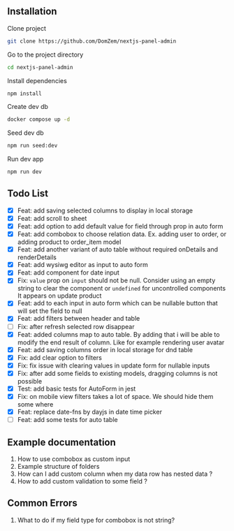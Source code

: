 ## Installation
Clone project
```bash
git clone https://github.com/DomZem/nextjs-panel-admin
```

Go to the project directory
```bash
cd nextjs-panel-admin
```

Install dependencies
```bash
npm install
```

Create dev db
```bash
docker compose up -d
```

Seed dev db
```bash
npm run seed:dev
```

Run dev app
```bash
npm run dev
```

## Todo List

- [x] Feat: add saving selected columns to display in local storage
- [x] Feat: add scroll to sheet
- [x] Feat: add option to add default value for field through prop in auto form
- [x] Feat: add combobox to choose relation data. Ex. adding user to order, or adding product to order_item model
- [x] Feat: add another variant of auto table without required onDetails and renderDetails
- [x] Feat: add wysiwg editor as input to auto form
- [x] Feat: add component for date input
- [x] Fix: `value` prop on `input` should not be null. Consider using an empty string to clear the component or `undefined` for uncontrolled components It appears on update product
- [x] Feat: add to each input in auto form which can be nullable button that will set the field to null
- [x] Feat: add filters between header and table
- [ ] Fix: after refresh selected row disappear
- [x] Feat: added columns map to auto table. By adding that i will be able to modify the end result of column. Like for example rendering user avatar
- [x] Feat: add saving columns order in local storage for dnd table
- [x] Fix: add clear option to filters
- [x] Fix: fix issue with clearing values in update form for nullable inputs
- [x] Fix: after add some fields to existing models, dragging columns is not possible
- [x] Test: add basic tests for AutoForm in jest
- [x] Fix: on mobile view filters takes a lot of space. We should hide them some where
- [x] Feat: replace date-fns by dayjs in date time picker
- [ ] Feat: add some tests for auto table

## Example documentation
1. How to use combobox as custom input
2. Example structure of folders
3. How can I add custom column when my data row has nested data ?
4. How to add custom validation to some field ?

## Common Errors
1. What to do if my field type for combobox is not string?
